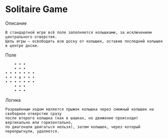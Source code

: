 # Solitaire Game

Описание

    В стандартной игре всё поле заполняется колышками, за исключением центрального отверстия. 
    Цель игры — освободить всю доску от колышек, оставив последний колышек в центре доски.

Поле

        • • •
        • • •
    • • • • • • • 
    • • • o • • • 
    • • • • • • • 
        • • •
        • • •

Логика

    Разрешённым ходом является прыжок колышка через смежный колышек на свободное отверстие сразу 
    после второго колышка (как в шашках, но движение происходит вертикально или горизонтально, 
    по диагонали двигаться нельзя), затем колышек, через который перепрыгнули, удаляется.